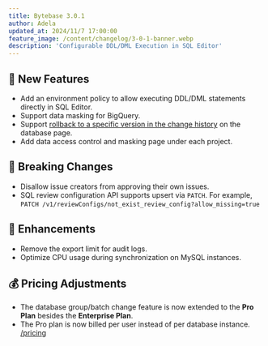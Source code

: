 ```yaml
---
title: Bytebase 3.0.1
author: Adela
updated_at: 2024/11/7 17:00:00
feature_image: /content/changelog/3-0-1-banner.webp
description: 'Configurable DDL/DML Execution in SQL Editor'
---
```


## 🚀 New Features

- Add an environment policy to allow executing DDL/DML statements directly in SQL Editor.
- Support data masking for BigQuery.
- Support [rollback to a specific version in the change history](https://docs.bytebase.com/change-database/change-history/) on the database page.
- Add data access control and masking page under each project.

## 🔔 Breaking Changes

- Disallow issue creators from approving their own issues.
- SQL review configuration API supports upsert via `PATCH`. For example, `PATCH /v1/reviewConfigs/not_exist_review_config?allow_missing=true`

## 🎄 Enhancements

- Remove the export limit for audit logs.
- Optimize CPU usage during synchronization on MySQL instances.

## 💰 Pricing Adjustments

- The database group/batch change feature is now extended to the **Pro Plan** besides the **Enterprise Plan**.
- The Pro plan is now billed per user instead of per database instance. [/pricing](/pricing)

<IncludeBlock url="/docs/get-started/install/install-upgrade"></IncludeBlock>
